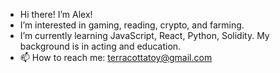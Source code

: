 - Hi there! I’m Alex!
- I’m interested in gaming, reading, crypto, and farming.
- I’m currently learning JavaScript, React, Python, Solidity. My background is in acting and education.
- 📫 How to reach me: terracottatoy@gmail.com

<!---
gurulantern/gurulantern is a ✨ special ✨ repository because its `README.md` (this file) appears on your GitHub profile.
You can click the Preview link to take a look at your changes.
--->
